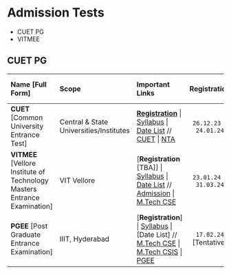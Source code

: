 # Admission Tests

- CUET PG
- VITMEE

## CUET PG

| Name \[Full Form\] | Scope | Important Links | Registration | Admit Card | Exam Date & Time | Councelling | Seat Allotment
|:----------|:----------|:---------|:----------:|:----------:|:----------:|:----------:|:----------:|
| **CUET** \[Common University Entrance Test\] | Central \& State Universities/Institutes | [**Registration**](https://pgcuet.samarth.ac.in/index.php/app/registration/instructions) \| [Syllabus](https://cdnasb.samarth.ac.in/v2/2024/pg/pg-site-admin24/syllabus/science-pdf/computer-science-and-information-technology-scqp09-.pdf) \| [Date List](https://cdnasb.samarth.ac.in/v2/2024/pg/pg-site-admin24/public-notice/Public+Notice+regarding+for+launch+of+application+for+CUET+(PG)+-+2024.pdf) // [CUET](https://pgcuet.samarth.ac.in/) \| [NTA](https://nta.ac.in/) | `26.12.23` - `24.01.24` | `07.03.24` | `11.03.24` - `28.03.24` \[TBA\] | TBA | TBA |
| **VITMEE** \[Vellore Institute of Technology Masters Entrance Examination\] | VIT Vellore | \[**Registration** \[TBA\]\] \| [Syllabus](https://vit.ac.in/sites/default/files/vitmee/VITMEE-M.TechMCA-Syllabus-2023.pdf) \| [Date List](https://vit.ac.in/all-courses/pg/m.tech-programmes) // [Admission](https://vit.ac.in/all-courses/pg/m.tech-programmes) \| [M.Tech CSE](https://vit.ac.in/schools/school-of-computer-science-and-engineering-for-pg-courses) | `23.01.24` - `31.03.24` | TBA | `16.04.24` and `23.04.24` | `12.05.24` - `14.05.24` | `24.05.24` |
| **PGEE** \[Post Graduate Entrance Examination\] | IIIT, Hyderabad | \[**Registration**\] \| [Syllabus](https://pgadmissions.iiit.ac.in/monsoon_syllabus/) \| \[Date List\] // [M.Tech CSE](https://www.iiit.ac.in/academics/postgraduate/mtech/cse/) \| [M.Tech CSIS](https://www.iiit.ac.in/academics/postgraduate/mtech/csis/) \| [PGEE](https://pgadmissions.iiit.ac.in/pgee/) | `17.02.24` \[Tentative\] | `06.03.24` \[Tentative\] | TBA | TBA | TBA |
